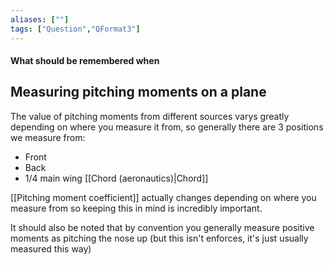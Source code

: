 ```yaml
---
aliases: [""]
tags: ["Question","QFormat3"]
---
```


#### What should be remembered when
## Measuring pitching moments on a plane
The value of pitching moments from different sources varys greatly depending on where you measure it from, so generally there are 3 positions we measure from:
- Front
- Back
- 1/4 main wing [[Chord (aeronautics)|Chord]]

[[Pitching moment coefficient]] actually changes depending on where you measure from so keeping this in mind is incredibly important.

It should also be noted that by convention you generally measure positive moments as pitching the nose up (but this isn't enforces, it's just usually measured this way)